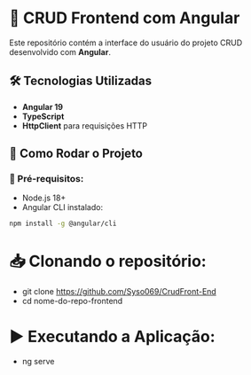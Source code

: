 # 🎨 CRUD Frontend com Angular

Este repositório contém a interface do usuário do projeto CRUD desenvolvido com **Angular**.

## 🛠️ Tecnologias Utilizadas
- **Angular 19**
- **TypeScript**
- **HttpClient** para requisições HTTP

## 🚀 Como Rodar o Projeto
### 🔧 Pré-requisitos:
- Node.js 18+
- Angular CLI instalado:
```bash
npm install -g @angular/cli
```
# 📥 Clonando o repositório:
- git clone https://github.com/Syso069/CrudFront-End
- cd nome-do-repo-frontend

# ▶️ Executando a Aplicação:
- ng serve
